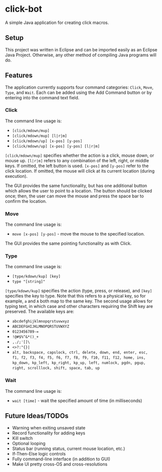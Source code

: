 # click-bot

A simple Java application for creating click macros.

## Setup

This project was written in Eclipse and can be imported easily as an Eclipse
Java Project. Otherwise, any other method of compiling Java programs will do.

## Features

The application currently supports four command categories: `Click`, `Move`,
`Type`, and `Wait`. Each can be added using the Add Command button or by
entering into the command text field.

### Click

The command line usage is:
* `[click/mdown/mup]`
* `[click/mdown/mup] [l|r|m]`
* `[click/mdown/up] [x-pos] [y-pos]`
* `[click/mdown/up] [x-pos] [y-pos] [l|r|m]`

`[click/mdown/mup]` specifies whether the action is a click, mouse down, or
mouse up. `[l|r|m]` refers to any combination of the left, right, or middle
keys. If omitted, the left button is used. `[x-pos]` and `[y-pos]` refer to the
click location. If omitted, the mouse will click at its current location
(during execution).

The GUI provides the same functionality, but has one additional button which
allows the user to point to a location. The button should be clicked once;
then, the user can move the mouse and press the space bar to confirm the
location.

### Move

The command line usage is:
* `move [x-pos] [y-pos]` - move the mouse to the specified location.

The GUI provides the same pointing functionality as with Click.

### Type

The command line usage is:
* `[type/kdown/kup] [key]`
* `type "[string]"`

`[type/kdown/kup]` specifies the action (type, press, or release), and `[key]`
specifies the key to type. Note that this refers to a physical key, so for
example, `a` and `A` both map to the same key. The second usage allows for
typing text, in which case and other characters requiring the Shift key are
preserved. The available keys are:
* `abcdefghijklmnopqrstuvwxyz`
* `ABCDEFGHIJKLMNOPQRSTUVWXYZ`
* `0123456789-=`
* `!@#$%^&*()_+`
* `,./;'[]\`
* `<>?:"{}|`
* `alt, backspace, capslock, ctrl, delete, down, end, enter, esc,`  
  `f1, f2, f3, f4, f5, f6, f7, f8, f9, f10, f11, f12, home, ins,`  
  `kp_down, kp_left, kp_right, kp_up, left, numlock, pgdn, pgup,`  
  `right, scrolllock, shift, space, tab, up`
  
### Wait

The command line usage is:
* `wait [time]` - wait the specified amount of time (in milliseconds)
  
## Future Ideas/TODOs

* Warning when exiting unsaved state
* Record functionality for adding keys
* Kill switch
* Optional looping
* Status bar (running status, current mouse location, etc.)
* If-Then-Else logic controls
* Fully command-line interface (in addition to GUI)
* Make UI pretty cross-OS and cross-resolutions
